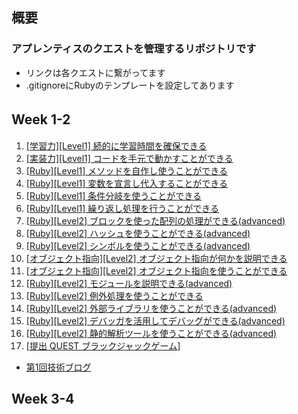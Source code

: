 ## 概要 
### アプレンティスのクエストを管理するリポジトリです
- リンクは各クエストに繋がってます
- .gitignoreにRubyのテンプレートを設定してあります

## Week 1-2　　　　
1. [[学習力][Level1] 続的に学習時間を確保できる](quest/week_1-2/quest1.md)<br>
2. [[実装力][Level1] コードを手元で動かすことができる](quest/week_1-2)<br>
3. [[Ruby][Level1] メソッドを自作し使うことができる](quest/week_1-2/quest3.rb)<br>
4. [[Ruby][Level1] 変数を宣言し代入することができる](quest/week_1-2/quest4.rb)<br>
5. [[Ruby][Level1] 条件分岐を使うことができる](quest/week_1-2/quest5.rb)<br>
6. [[Ruby][Level1] 繰り返し処理を行うことができる](quest/week_1-2)<br>
7. [[Ruby][Level2] ブロックを使った配列の処理ができる(advanced)](quest/week_1-2)<br>
8. [[Ruby][Level2] ハッシュを使うことができる(advanced)](quest/week_1-2)<br>
9. [[Ruby][Level2] シンボルを使うことができる(advanced)](quest/week_1-2)<br>
10. [[オブジェクト指向][Level2] オブジェクト指向が何かを説明できる](quest/week_1-2)<br>
11. [[オブジェクト指向][Level2] オブジェクト指向を使うことができる](quest/week_1-2)<br>
12. [[Ruby][Level2] モジュールを説明できる(advanced)](quest/week_1-2)<br>
13. [[Ruby][Level2] 例外処理を使うことができる](quest/week_1-2)<br>
14. [[Ruby][Level2] 外部ライブラリを使うことができる(advanced)](quest/week_1-2)<br>
15. [[Ruby][Level2] デバッガを活用してデバッグができる(advanced)](quest/week_1-2)<br>
16. [[Ruby][Level2] 静的解析ツールを使うことができる(advanced)](quest/week_1-2)<br>
17. [[提出 QUEST ブラックジャックゲーム]](quest/week_1-2)<br>
- [第1回技術ブログ]()

## Week 3-4
